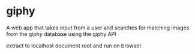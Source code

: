 # giphy
A web app that takes input from a user and searches for matching images from the giphy database using the giphy API

extract to localhost document root and run on browser
